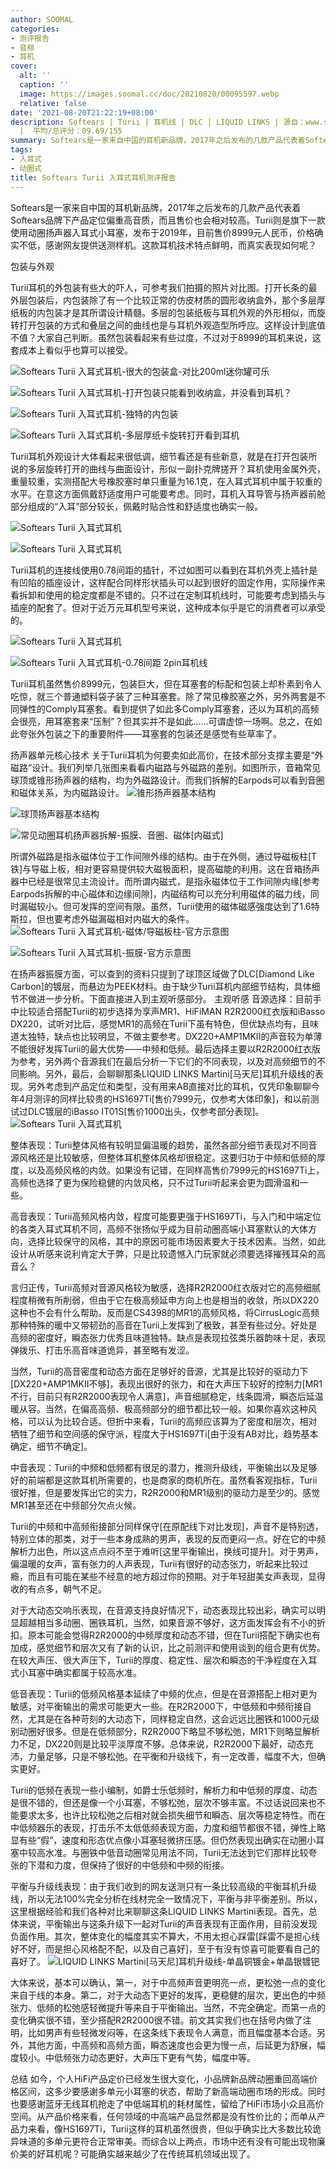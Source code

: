 ```yaml
---
author: SOOMAL
categories:
- 测评报告
- 音频
- 耳机
cover:
  alt: ''
  caption: ''
  image: https://images.soomal.cc/doc/20210820/00095597.webp
  relative: false
date: '2021-08-20T21:22:19+08:00'
description: Softears | Turii | 耳机线 | DLC | LIQUID LINKS | 源自：www.soomal.com | 版权：原创
  |  平均/总评分：09.69/155
summary: Softears是一家来自中国的耳机新品牌，2017年之后发布的几款产品代表着Softears品牌下产品定位偏重高音质，而且售价也会相对较高。Turii则是旗下一款使用动圈扬声器入耳式小耳塞，发布于2019年，目前售价8999元。其最大卖点在于扬声器部分使用了导磁板柱的外磁路设计，它的表现如何呢？
tags:
- 入耳式
- 动圈式
title: Softears Turii 入耳式耳机测评报告
---
```


Softears是一家来自中国的耳机新品牌，2017年之后发布的几款产品代表着Softears品牌下产品定位偏重高音质，而且售价也会相对较高。Turii则是旗下一款使用动圈扬声器入耳式小耳塞，发布于2019年，目前售价8999元人民币，价格确实不低，感谢网友提供送测样机。这款耳机技术特点鲜明，而真实表现如何呢？



包装与外观



Turii耳机的外包装有些大的吓人，可参考我们拍摄的照片对比图。打开长条的最外层包装后，内包装除了有一个比较正常的仿皮材质的圆形收纳盒外，那个多层厚纸板的内包装才是其所谓设计精髓。多层的包装纸板与耳机外观的外形相似，而旋转打开包装的方式和叠层之间的曲线也是与耳机外观造型所呼应。这样设计到底值不值？大家自己判断。虽然包装看起来有些过度，不过对于8999的耳机来说，这套成本上看似乎也算可以接受。



![Softears Turii 入耳式耳机-很大的包装盒-对比200ml迷你罐可乐](https://images.soomal.cc/doc/20210814/00095511_01.webp)



![Softears Turii 入耳式耳机-打开包装只能看到收纳盒，并没看到耳机？](https://images.soomal.cc/doc/20210814/00095512_01.webp)



![Softears Turii 入耳式耳机-独特的内包装](https://images.soomal.cc/doc/20210814/00095515_01.webp)



![Softears Turii 入耳式耳机-多层厚纸卡旋转打开看到耳机](https://images.soomal.cc/doc/20210814/00095516_01.webp)



Turii耳机外观设计大体看起来很低调，细节看还是有些新意，就是在打开包装所说的多层旋转打开的曲线与曲面设计，形似一副扑克牌搓开？耳机使用金属外壳，重量较重，实测搭配大号橡胶塞时单只重量为16.1克，在入耳式耳机中属于较重的水平。在意这方面佩戴舒适度用户可能要考虑。同时，耳机入耳导管与扬声器前舱部分组成的“入耳”部分较长，佩戴时贴合性和舒适度也确实一般。



![Softears Turii 入耳式耳机](https://images.soomal.cc/doc/20210814/00095518_01.webp)



![Softears Turii 入耳式耳机](https://images.soomal.cc/doc/20210814/00095519_01.webp)



Turii耳机的连接线使用0.78间距的插针，不过如图可以看到在耳机外壳上插针是有凹陷的插座设计，这样配合同样形状插头可以起到很好的固定作用，实际操作来看拆卸和使用的稳定度都是不错的。只不过在定制耳机线时，可能要考虑到插头与插座的配套了。但对于近万元耳机型号来说，这种成本似乎是它的消费者可以承受的。



![Softears Turii 入耳式耳机](https://images.soomal.cc/doc/20210814/00095522_01.webp)



![Softears Turii 入耳式耳机-0.78间距 2pin耳机线](https://images.soomal.cc/doc/20210814/00095523_01.webp)



Turii耳机虽然售价8999元，包装巨大，但在耳塞套的标配和包装上却朴素到令人吃惊，就三个普通塑料袋子装了三种耳塞套。除了常见橡胶塞之外，另外两套是不同弹性的Comply耳塞套。看到提供了如此多Comply耳塞套，还以为耳机的高频会很亮，用耳塞套来“压制”？但其实并不是如此……可谓虚惊一场啊。总之，在如此夸张外包装之下的重要附件――耳塞套的包装还是感觉有些草率了。

扬声器单元核心技术
关于Turii耳机为何要卖如此高价，在技术部分支撑主要是“外磁路”设计。我们列举几张图来看看内磁路与外磁路的差别。如图所示，音箱常见球顶或锥形扬声器的结构，均为外磁路设计。而我们拆解的Earpods可以看到音圈和磁体关系，为内磁路设计。
![锥形扬声器基本结构](https://images.soomal.cc/doc/20210820/00095591_01.webp)




![球顶扬声器基本结构](https://images.soomal.cc/doc/20210820/00095592_01.webp)




![常见动圈耳机扬声器拆解-振膜、音圈、磁体[内磁式]](https://images.soomal.cc/doc/20210820/00095593.webp)




所谓外磁路是指永磁体位于工作间隙外缘的结构。由于在外侧，通过导磁板柱[T铁]与导磁上板，相对更容易提供较大磁极面积，提高磁能的利用。这在音箱扬声器中已经是很常见主流设计。而所谓内磁式，是指永磁体位于工作间隙内缘[参考Earpods拆解的中心磁体和边缘间隙]，内磁结构可以充分利用磁体的磁力线，同时漏磁较小。但可发挥的空间有限。虽然，Turii使用的磁体磁感强度达到了1.6特斯拉，但也要考虑外磁漏磁相对内磁大的条件。
![Softears Turii 入耳式耳机-磁体/导磁板柱-官方示意图](https://images.soomal.cc/doc/20210820/00095595_01.webp)




![Softears Turii 入耳式耳机-振膜-官方示意图](https://images.soomal.cc/doc/20210820/00095596_01.webp)




在扬声器振膜方面，可以查到的资料只提到了球顶区域做了DLC[Diamond Like Carbon]的镀层，而悬边为PEEK材料。由于缺少Turii耳机内部细节结构，具体细节不做进一步分析。下面直接进入到主观听感部分。
主观听感
音源选择：目前手中比较适合搭配Turii的初步选择为享声MR1、HiFiMAN R2R2000红衣版和iBasso DX220，试听对比后，感觉MR1的高频在Turii下虽有特色，但优缺点均有，且味道太独特，缺点也比较明显，不做主要参考。DX220+AMP1MKII的声音较为单薄不能很好发挥Turii的最大优势――中频和低频。最后选择主要以R2R2000红衣版为参考，另外两个音源我们在最后分析一下它们的不同表现，以及对高频细节的不同影响。另外，最后，会聊聊那条LIQUID LINKS Martini[马天尼]耳机升级线的表现。另外考虑到产品定位和类型，没有用来AB直接对比的耳机，仅凭印象聊聊今年4月测评的同样比较贵的HS1697Ti[售价7999元，仅参考大体印象]，和以前测试过DLC镀层的iBasso IT01S[售价1000出头，仅参考部分表现]。
![Softears Turii 入耳式耳机](https://images.soomal.cc/doc/20210814/00095521.webp)




整体表现：Turii整体风格有较明显偏温暖的趋势，虽然各部分细节表现对不同音源风格还是比较敏感，但整体耳机整体风格却很稳定。这要归功于中频和低频的厚度，以及高频风格的内敛。如果没有记错，在同样高售价7999元的HS1697Ti上，高频也选择了更为保险稳健的内敛风格，只不过Turii听起来会更为圆滑温和一些。

高音表现：Turii高频风格内敛，程度可能要更强于HS1697Ti，与入门和中端定位的各类入耳式耳机不同，高频不张扬似乎成为目前动圈高端小耳塞默认的大体方向，选择比较保守的风格，其中的原因可能市场因素要大于技术因素。当然，如此设计从听感来说利肯定大于弊，只是比较遗憾入门玩家就必须要选择摧残耳朵的高音么？

言归正传，Turii高频对音源风格较为敏感，选择R2R2000红衣版对它的高频细腻程度稍微有所削弱，但由于它在极高频延申方向上也是相当的收敛，所以DX220这种也不会有什么帮助。反而是CS4398的MR1的高频风格，将CirrusLogic高频那种特殊的暖中又带韧劲的高音在Turii上发挥到了极致，甚至有些过分。好处是高频的密度好，瞬态张力优秀且味道独特。缺点是表现拉弦类乐器韵味十足，表现弹拨乐、打击乐高音味道诡异，甚至略有发涩。

当然，Turii的高音密度和动态方面在足够好的音源，尤其是比较好的驱动力下[DX220+AMP1MKII不够]，表现出很好的张力，和在大声压下较好的控制力[MR1不行，目前只有R2R2000表现令人满意]，声音细腻稳定，线条圆滑，瞬态后延温暖从容。当然，在偏高高频、极高频部分的细节都比较一般。如果你喜欢这种风格，可以认为比较合适。但折中来看，Turii的高频应该算为了密度和层次，相对牺牲了细节和空间感的保守派，程度大于HS1697Ti[由于没有AB对比，趋势基本确定，细节不确定]。

中音表现：Turii的中频和低频都有很足的潜力，推测升级线，平衡输出以及足够好的前端都是这款耳机所需要的，也是商家的商机所在。虽然看客观指标，Turii很好推，但是要发挥出它的实力，R2R2000和MR1级别的驱动力是至少的。感觉MR1甚至还在中频部分欠点火候。

Turii的中频和中高频衔接部分同样保守[在原配线下对比发现]，声音不是特别透，特别立体的那类，对于一些本身成熟的男声，表现的反而更闷一点。好在它的中频解析力出色，所以这点点闷不至于难听[这里平衡输出，换线可提升]。对于男声，偏温暖的女声，富有张力的人声表现，Turii有很好的动态张力，听起来比较过瘾，而且有可能在某些不经意的地方超过你的预期。对于年轻甜美女声表现，显得收的有点多，朝气不足。

对于大动态交响乐表现，在音源支持良好情况下，动态表现比较出彩，确实可以明显超越相当多动圈、圈铁耳机，当然，如果音源不够好，这方面发挥会有不小的折扣。原本可能会觉得R2R2000的中频厚度和动态不错，但在Turii搭配下确实也有加成，感觉细节和层次又有了新的认识，比之前测评和使用谈到的组合更有优势。在较大声压、很大声压下，Turii的厚度、稳定性、层次和瞬态的干净程度在入耳式小耳塞中确实都属于较高水准。

低音表现：Turii的低频风格基本延续了中频的优点，但是在音源搭配上相对更为敏感，对平衡输出的需求可能更大一些。在R2R2000下，中低频和中频衔接自然，尤其是在各种苛刻的大动态下，同样稳定自然，这会远远比圈铁和1000元级别动圈好很多。但是在低频部分，R2R2000下略显不够松弛，MR1下则略显解析力不足，DX220则是比较平淡厚度不够。总体来说，R2R2000下最好，动态充沛，力量足够，只是不够松弛。在平衡和升级线下，有一定改善，幅度不大，但确实更好。

Turii的低频在表现一些小编制，如爵士乐低频时，解析力和中低频的厚度、动态是很不错的，但还是像一个小耳塞，不够松弛，层次不够丰富。不过话说回来也不能要求太多，也许比较松弛之后相对就会损失细节和瞬态、层次等稳定特性。而在中低频器乐的表现，打击乐不太低低频表现方面，力度和细节都很不错，弹性上略显有些“假”，速度和形态优点像小耳塞轻微挤压感。但仍然表现出确实在动圈小耳塞中较高水准。与圈铁中低音动圈常见用法不同，Turii无法达到它们那样比较夸张的下潜和力度，但保持了很好的中低频和中频的衔接。

平衡与升级线表现：由于我们收到的网友送测只有一条比较高级的平衡耳机升级线，所以无法100%完全分析在线材完全一致情况下，平衡与非平衡差别。所以，这里根据经验和我们各种对比来聊聊这条LIQUID LINKS Martini表现。首先，总体来说，平衡输出与这条升级下一起对Turii的声音表现有正面作用，目前没发现负面作用。其次，整体变化的幅度其实不算大，不用太担心踩雷[踩雷不是担心线好不好，而是担心风格配不配，以及自己喜好]，至于有没有惊喜可能要看自己的喜好了。
![LIQUID LINKS Martini[马天尼]耳机升级线-单晶铜镀金+单晶银镀钯](https://images.soomal.cc/doc/20210814/00095526.webp)




大体来说，基本可以确认，第一，对于中高频声音更明亮一点，更松弛一点的变化来自于线的本身。第二，对于大动态下更好的发挥，更稳健的层次，更出色的中频张力、低频的松弛感轻微提升等来自于平衡输出。当然，不完全确定。而第一点的变化确实很不错，至少搭配R2R2000很不错。前文其实我们也在括号内做了注明，比如男声有些轻微发闷等，在这条线下表现令人满意，而且幅度基本合适。另外，其他方面，中高频和高频方面，瞬态速度也会更为慢一点，后延更为舒展，幅度较小。中低频张力动态更好，大声压下更有气势，幅度中等。

总结
如今，个人HiFi产品定价已经发生很大变化，小品牌新品牌动圈重回高端价格区间，这多少要感谢多单元小耳塞的状态，帮助了新高端动圈市场的形成。同时也要感谢蓝牙无线耳机抢走了中低端耳机的耗材属性，留给了HiFi市场小众且高价空间。从产品价格来看，任何领域的中高端产品显然都是没有性价比的；而单从产品力来看，像HS1697Ti，Turii这样的耳机虽然很贵，但似乎确实比大多数比较诡异味道的多单元更符合正常审美。而综合以上两点，市场中还有没有可能出现物廉价美的好耳机呢？可能确实越来越少了在传统耳机领域出现了。